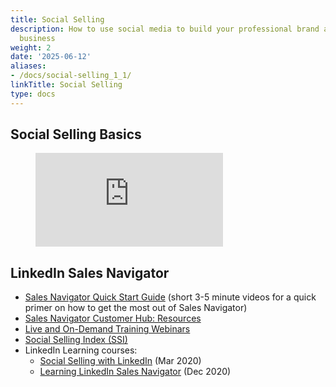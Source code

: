 ```yaml
---
title: Social Selling
description: How to use social media to build your professional brand and grow your
  business
weight: 2
date: '2025-06-12'
aliases:
- /docs/social-selling_1_1/
linkTitle: Social Selling
type: docs
---
```


## Social Selling Basics

<figure class="video_container">
  <iframe src="https://www.youtube.com/embed/Ir7od3stk70" frameborder="0" allowfullscreen="true"> </iframe>
</figure>

## LinkedIn Sales Navigator

- [Sales Navigator Quick Start Guide](https://business.linkedin.com/sales-solutions/sales-navigator-customer-hub/quick-start-guide) (short 3-5 minute videos for a quick primer on how to get the most out of Sales Navigator)
- [Sales Navigator Customer Hub: Resources](https://business.linkedin.com/sales-solutions/sales-navigator-customer-hub/resources)
- [Live and On-Demand Training Webinars](https://training.sales.linkedin.com/series/webinars)
- [Social Selling Index (SSI)](https://business.linkedin.com/sales-solutions/social-selling/the-social-selling-index-ssi)
- LinkedIn Learning courses:
  - [Social Selling with LinkedIn](https://www.linkedin.com/learning/social-selling-with-linkedin-4/social-selling-with-linkedin?u=2255073) (Mar 2020)
  - [Learning LinkedIn Sales Navigator](https://www.linkedin.com/learning/learning-linkedin-sales-navigator/welcome-to-sales-navigator?u=2255073) (Dec 2020)
